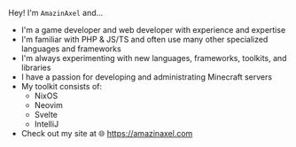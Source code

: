 Hey! I'm `AmazinAxel` and...
- I'm a game developer and web developer with experience and expertise
- I'm familiar with PHP & JS/TS and often use many other specialized languages and frameworks
- I'm always experimenting with new languages, frameworks, toolkits, and libraries
- I have a passion for developing and administrating Minecraft servers
- My toolkit consists of:
  - NixOS
  - Neovim
  - Svelte
  - IntelliJ
- Check out my site at 🌐 <https://amazinaxel.com>

